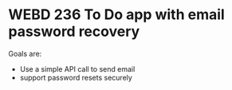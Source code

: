 # WEBD 236 To Do app with email password recovery

Goals are:
  - Use a simple API call to send email
  - support password resets securely 
